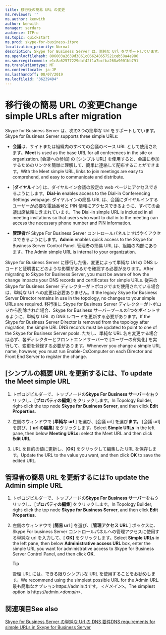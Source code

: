 ```yaml
---
title: 移行後の簡易 URL の変更
ms.reviewer: ''
ms.author: kenwith
author: kenwith
manager: serdars
audience: ITPro
ms.topic: quickstart
ms.prod: skype-for-business-itpro
localization_priority: Normal
description: Skype for Business Server は、単純な Url をサポートしています。
ms.openlocfilehash: 806003a2639d3861c066248657521ceb58a4e986
ms.sourcegitcommit: e1c8a62577229daf42f1a7bcfba268a9001bb791
ms.translationtype: MT
ms.contentlocale: ja-JP
ms.lasthandoff: 08/07/2019
ms.locfileid: "36239494"
---
```

# <a name="change-simple-urls-after-migration"></a><span data-ttu-id="fd415-103">移行後の簡易 URL の変更</span><span class="sxs-lookup"><span data-stu-id="fd415-103">Change simple URLs after migration</span></span>

<span data-ttu-id="fd415-104">Skype for Business Server は、次の3つの簡単な Url をサポートしています。</span><span class="sxs-lookup"><span data-stu-id="fd415-104">Skype for Business Server supports three simple URLs:</span></span>
  
- <span data-ttu-id="fd415-105">**会議**は、サイトまたは組織内のすべての会議のベース URL として使用されます。</span><span class="sxs-lookup"><span data-stu-id="fd415-105">**Meet** is used as the base URL for all conferences in the site or organization.</span></span> <span data-ttu-id="fd415-106">[会議への参加] の [シンプル URL] を使用すると、会議に参加するためのリンクを簡単に理解して、簡単に連絡して配布することができます。</span><span class="sxs-lookup"><span data-stu-id="fd415-106">With the Meet simple URL, links to join meetings are easy to comprehend, and easy to communicate and distribute.</span></span> 
    
- <span data-ttu-id="fd415-107">[**ダイヤル**イン] は、ダイヤルイン会議の設定の web ページにアクセスできるようにします。</span><span class="sxs-lookup"><span data-stu-id="fd415-107">**Dial-in** enables access to the Dial-in Conferencing Settings webpage.</span></span> <span data-ttu-id="fd415-108">ダイヤルインの簡易 URL は、会議にダイヤルインするユーザーが必要な電話番号と PIN 情報にアクセスできるように、すべての会議出席依頼に含まれています。</span><span class="sxs-lookup"><span data-stu-id="fd415-108">The Dial-in simple URL is included in all meeting invitations so that users who want to dial in to the meeting can access the necessary phone number and PIN information.</span></span> 
    
- <span data-ttu-id="fd415-109">**管理者**が Skype For Business Server コントロールパネルにすばやくアクセスできるようにします。</span><span class="sxs-lookup"><span data-stu-id="fd415-109">**Admin** enables quick access to the Skype for Business Server Control Panel.</span></span> <span data-ttu-id="fd415-110">管理者の簡易 URL は、組織の内部にあります。</span><span class="sxs-lookup"><span data-stu-id="fd415-110">The Admin simple URL is internal to your organization.</span></span> 
    
<span data-ttu-id="fd415-111">Skype for Business Server に移行した後、変更によって単純な Url の DNS レコードと証明書にどのような影響があるかを確認する必要があります。</span><span class="sxs-lookup"><span data-stu-id="fd415-111">After migrating to Skype for Business Server, you must be aware of how the change impacts your DNS records and certificates for simple URLs.</span></span> <span data-ttu-id="fd415-112">従来の Skype for Business Server ディレクターがトポロジでまだ使用されている場合は、単純な Url への変更は必要ありません。</span><span class="sxs-lookup"><span data-stu-id="fd415-112">If the legacy Skype for Business Server Director remains in use in the topology, no changes to your simple URLs are required.</span></span> <span data-ttu-id="fd415-113">移行後に Skype for Business Server ディレクターがトポロジから削除された場合、Skype for Business サーバープールの1つをポイントするように、単純な URL の DNS レコードを更新する必要があります。</span><span class="sxs-lookup"><span data-stu-id="fd415-113">If the Skype for Business Server Director is removed from the topology after migration, the simple URL DNS records must be updated to point to one of the Skype for Business Server pools.</span></span> <span data-ttu-id="fd415-114">ただし、単純な URL 名を変更する場合は必ず、各ディレクターとフロントエンドサーバーで [ユーザーの有効化] を実行して、変更を登録する必要があります。</span><span class="sxs-lookup"><span data-stu-id="fd415-114">Whenever you change a simple URL name, however, you must run Enable-CsComputer on each Director and Front End Server to register the change.</span></span>

## <a name="to-update-the-meet-simple-url"></a><span data-ttu-id="fd415-115">[シンプルの概要 URL を更新するには、</span><span class="sxs-lookup"><span data-stu-id="fd415-115">To update the Meet simple URL</span></span>

1. <span data-ttu-id="fd415-116">トポロジビルダーで、トップノードの**Skype For Business サーバー**を右クリックし、[**プロパティの編集**] をクリックします。</span><span class="sxs-lookup"><span data-stu-id="fd415-116">In Topology Builder, right-click the top node **Skype for Business Server**, and then click **Edit Properties**.</span></span>
    
2. <span data-ttu-id="fd415-117">左側のウィンドウで [**単純な url** ] を選び、[会議 url] を選び**ます。** [会議 url] を選び、[ **url の編集**] をクリックします。</span><span class="sxs-lookup"><span data-stu-id="fd415-117">Select **Simple URLs** in the left pane, then below **Meeting URLs:** select the Meet URL and then click **Edit URL**.</span></span>
    
3. <span data-ttu-id="fd415-118">URL を目的の値に更新し、[**OK**] をクリックして編集した URL を保存します。</span><span class="sxs-lookup"><span data-stu-id="fd415-118">Update the URL to the value you want, and then click **OK** to save the edited URL.</span></span> 
    
## <a name="to-update-the-admin-simple-url"></a><span data-ttu-id="fd415-119">管理者の簡易 URL を更新するには</span><span class="sxs-lookup"><span data-stu-id="fd415-119">To update the Admin simple URL</span></span>

1. <span data-ttu-id="fd415-120">トポロジビルダーで、トップノードの**Skype For Business サーバー**を右クリックし、[**プロパティの編集**] をクリックします。</span><span class="sxs-lookup"><span data-stu-id="fd415-120">In Topology Builder, right-click the top node **Skype for Business Server**, and then click **Edit Properties**.</span></span>
    
2. <span data-ttu-id="fd415-121">左側のウィンドウで [**簡易 url** ] を選び、[**管理アクセス URL** ] ボックスに、Skype For business Server コントロールパネルへの管理アクセスに使用する単純な url を入力して、[ **OK]** をクリックします。</span><span class="sxs-lookup"><span data-stu-id="fd415-121">Select **Simple URLs** in the left pane, then below **Administrative access URL** box, enter the simple URL you want for administrative access to Skype for Business Server Control Panel, and then click **OK**.</span></span>
    
   > [!TIP]
   > <span data-ttu-id="fd415-122">管理 URL には、できる限りシンプルな URL を使用することをお勧めします。</span><span class="sxs-lookup"><span data-stu-id="fd415-122">We recommend using the simplest possible URL for the Admin URL.</span></span> <span data-ttu-id="fd415-123">最も簡単なオプションhttps://adminはです。<em> \<ドメイン\></em>。</span><span class="sxs-lookup"><span data-stu-id="fd415-123">The simplest option is https://admin.<em>\<domain\></em>.</span></span> 
  
## <a name="see-also"></a><span data-ttu-id="fd415-124">関連項目</span><span class="sxs-lookup"><span data-stu-id="fd415-124">See also</span></span>

[<span data-ttu-id="fd415-125">Skype for Business Server の単純な Url の DNS 要件</span><span class="sxs-lookup"><span data-stu-id="fd415-125">DNS requirements for simple URLs in Skype for Business Server</span></span>](../../SfbServer/plan-your-deployment/network-requirements/simple-urls.md)
